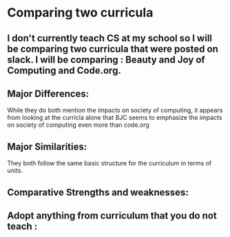 
# Comparing two curricula

## I don't currently teach CS at my school so I will be comparing two curricula that were posted on slack. I will be comparing : Beauty and Joy of Computing and Code.org. 


## Major Differences:

While they do both mention the impacts on society of computing, it appears from looking at the curricla alone that BJC seems to emphasize the impacts on society of computing even more than code.org

## Major Similarities: 

They both follow the same basic structure for the curriculum in terms of units. 

## Comparative Strengths and weaknesses: 

## Adopt anything from curriculum that you do not teach : 
